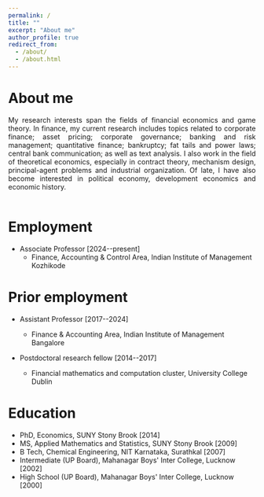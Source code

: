```yaml
---
permalink: /
title: ""
excerpt: "About me"
author_profile: true
redirect_from: 
  - /about/
  - /about.html
---
```


# About me

<div style="text-align: justify"> My research interests span the fields of financial economics and game theory. 
In finance, my current research includes topics related to corporate finance; asset pricing; corporate governance; 
banking and risk management; quantitative finance; bankruptcy; fat tails and power laws; central bank 
communication; as well as text analysis. I also work in the field of theoretical economics, especially in 
contract theory, mechanism design, principal-agent problems and industrial organization. Of late, 
I have also become interested in political economy, development economics and economic history. </div> <br/>

# Employment

- Associate Professor [2024--present]
  - Finance, Accounting & Control Area, Indian Institute of Management Kozhikode

# Prior employment

- Assistant Professor [2017--2024]
  - Finance & Accounting Area, Indian Institute of Management Bangalore

- Postdoctoral research fellow [2014--2017]
  - Financial mathematics and computation cluster, University College Dublin 

# Education

- PhD, Economics, SUNY Stony Brook [2014]
- MS, Applied Mathematics and Statistics, SUNY Stony Brook [2009]
- B Tech, Chemical Engineering, NIT Karnataka, Surathkal [2007]
- Intermediate (UP Board), Mahanagar Boys' Inter College, Lucknow [2002]
- High School (UP Board), Mahanagar Boys' Inter College, Lucknow [2000]
